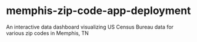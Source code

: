 # memphis-zip-code-app-deployment
An interactive data dashboard visualizing US Census Bureau data for various zip codes in Memphis, TN
